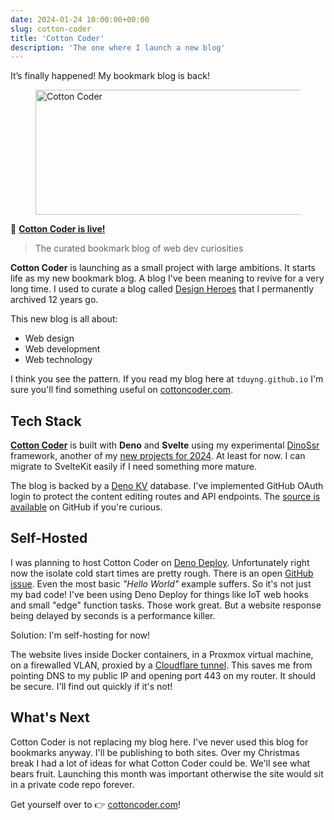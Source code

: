 ```yaml
---
date: 2024-01-24 10:00:00+00:00
slug: cotton-coder
title: 'Cotton Coder'
description: 'The one where I launch a new blog'
---
```


It’s finally happened! My bookmark blog is back!

<figure class="Image">
  <a href="https://cottoncoder.com"
    rel="noopener noreferrer"
    target="_blank">
    <img
      loading="lazy"
      fetchpriority="low"
      src="/images/blog/2024/cotton-coder.avif"
      alt="Cotton Coder"
      width="840"
      height="200">
  </a>
</figure>

🚀 [**Cotton Coder is live!**](https://cottoncoder.com)

> The curated bookmark blog of web dev curiosities

**Cotton Coder** is launching as a small project with large ambitions. It starts life as my new bookmark blog. A blog I've been meaning to revive for a very long time. I used to curate a blog called [Design Heroes](https://designheroes.tduyng.github.io/) that I permanently archived 12 years go.

This new blog is all about:

* Web design
* Web development
* Web technology

I think you see the pattern. If you read my blog here at `tduyng.github.io` I'm sure you'll find something useful on [cottoncoder.com](https://cottoncoder.com/).

## Tech Stack

[**Cotton Coder**](https://cottoncoder.com/) is built with **Deno** and **Svelte** using my experimental [DinoSsr](https://ssr.rocks/) framework, another of my [new projects for 2024](/2024/01/08/new-projects-for-2024/). At least for now. I can migrate to SvelteKit easily if I need something more mature.

The blog is backed by a [Deno KV](https://github.com/denoland/denokv) database. I've implemented GitHub OAuth login to protect the content editing routes and API endpoints. The [source is available](https://github.com/tduyng/cottoncoder.com) on GitHub if you're curious.

## Self-Hosted

I was planning to host Cotton Coder on [Deno Deploy](https://deno.com/deploy). Unfortunately right now the isolate cold start times are pretty rough. There is an open [GitHub issue](https://github.com/denoland/deploy_feedback/issues/505). Even the most basic *"Hello World"* example suffers. So it's not just my bad code! I've been using Deno Deploy for things like IoT web hooks and small "edge" function tasks. Those work great. But a website response being delayed by seconds is a performance killer.

Solution: I'm self-hosting for now!

The website lives inside Docker containers, in a Proxmox virtual machine, on a firewalled VLAN, proxied by a [Cloudflare tunnel](https://developers.cloudflare.com/cloudflare-one/connections/connect-networks/). This saves me from pointing DNS to my public IP and opening port 443 on my router. It should be secure. I'll find out quickly if it's not!

## What's Next

Cotton Coder is not replacing my blog here. I've never used this blog for bookmarks anyway. I'll be publishing to both sites. Over my Christmas break I had a lot of ideas for what Cotton Coder could be. We'll see what bears fruit. Launching this month was important otherwise the site would sit in a private code repo forever.

Get yourself over to 👉 [cottoncoder.com](https://cottoncoder.com)!
